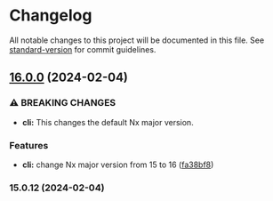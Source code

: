 # Changelog

All notable changes to this project will be documented in this file. See [standard-version](https://github.com/conventional-changelog/standard-version) for commit guidelines.

## [16.0.0](https://github.com/ashish-koshy/uclif/blob/main/cli/compare/v15.104.10...v16.0.0) (2024-02-04)


### ⚠ BREAKING CHANGES

* **cli:** This changes the default Nx major version.

### Features

* **cli:** change Nx major version from 15 to 16 ([fa38bf8](https://github.com/ashish-koshy/uclif/blob/main/cli/commit/fa38bf844b453f1e5d31f63ae2b77f149d768435))

### 15.0.12 (2024-02-04)
